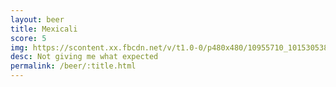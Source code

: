 ```yaml
---
layout: beer
title: Mexicali
score: 5
img: https://scontent.xx.fbcdn.net/v/t1.0-0/p480x480/10955710_10153053851408745_4260669585339690789_n.jpg?oh=7d832181e7ed560cab645e9944874381&oe=58C10663
desc: Not giving me what expected
permalink: /beer/:title.html
---
```

